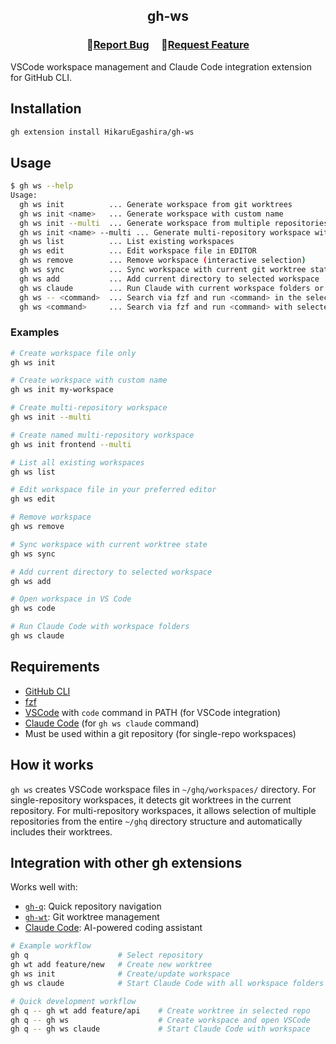 <h2 align="center">
    <p align="center">gh-ws</p>
</h2>

<h3 align="center">
🔹<a  href="https://github.com/HikaruEgashira/gh-ws/issues">Report Bug</a> &nbsp; &nbsp;
🔹<a  href="https://github.com/HikaruEgashira/gh-ws/issues">Request Feature</a>
</h3>

VSCode workspace management and Claude Code integration extension for GitHub CLI.

## Installation

```bash
gh extension install HikaruEgashira/gh-ws
```

## Usage

```bash
$ gh ws --help
Usage:
  gh ws init          ... Generate workspace from git worktrees
  gh ws init <name>   ... Generate workspace with custom name
  gh ws init --multi  ... Generate workspace from multiple repositories
  gh ws init <name> --multi ... Generate multi-repository workspace with custom name
  gh ws list          ... List existing workspaces
  gh ws edit          ... Edit workspace file in EDITOR
  gh ws remove        ... Remove workspace (interactive selection)
  gh ws sync          ... Sync workspace with current git worktree state
  gh ws add           ... Add current directory to selected workspace
  gh ws claude        ... Run Claude with current workspace folders or select workspace
  gh ws -- <command>  ... Search via fzf and run <command> in the selected workspace directory
  gh ws <command>     ... Search via fzf and run <command> with selected workspace as argument
```

### Examples

```bash
# Create workspace file only
gh ws init

# Create workspace with custom name
gh ws init my-workspace

# Create multi-repository workspace
gh ws init --multi

# Create named multi-repository workspace
gh ws init frontend --multi

# List all existing workspaces
gh ws list

# Edit workspace file in your preferred editor
gh ws edit

# Remove workspace
gh ws remove

# Sync workspace with current worktree state
gh ws sync

# Add current directory to selected workspace
gh ws add

# Open workspace in VS Code
gh ws code

# Run Claude Code with workspace folders
gh ws claude
```

## Requirements

- [GitHub CLI](https://cli.github.com/)
- [fzf](https://github.com/junegunn/fzf)
- [VSCode](https://code.visualstudio.com/) with `code` command in PATH (for VSCode integration)
- [Claude Code](https://docs.anthropic.com/en/docs/claude-code) (for `gh ws claude` command)
- Must be used within a git repository (for single-repo workspaces)

## How it works

`gh ws` creates VSCode workspace files in `~/ghq/workspaces/` directory. For single-repository workspaces, it detects git worktrees in the current repository. For multi-repository workspaces, it allows selection of multiple repositories from the entire `~/ghq` directory structure and automatically includes their worktrees.

## Integration with other gh extensions

Works well with:
- [`gh-q`](https://github.com/HikaruEgashira/gh-q): Quick repository navigation
- [`gh-wt`](https://github.com/HikaruEgashira/gh-wt): Git worktree management
- [Claude Code](https://docs.anthropic.com/en/docs/claude-code): AI-powered coding assistant

```bash
# Example workflow
gh q                    # Select repository
gh wt add feature/new   # Create new worktree
gh ws init              # Create/update workspace
gh ws claude            # Start Claude Code with all workspace folders

# Quick development workflow
gh q -- gh wt add feature/api    # Create worktree in selected repo
gh q -- gh ws                    # Create workspace and open VSCode
gh q -- gh ws claude             # Start Claude Code with workspace
```
